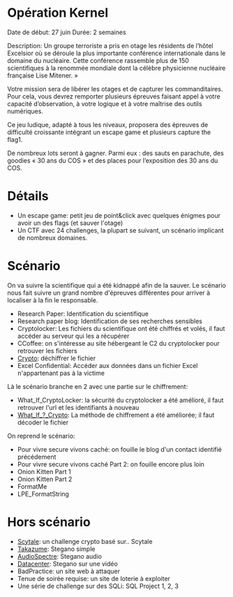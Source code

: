 # Opération Kernel

Date de début: 27 juin
Durée: 2 semaines


Description:
Un groupe terroriste a pris en otage les résidents de l’hôtel Excelsior où se déroule la plus importante conférence internationale dans le domaine du nucléaire. Cette conférence rassemble plus de 150 scientifiques à la renommée mondiale dont la célèbre physicienne nucléaire française Lise Mitener. »

Votre mission sera de libérer les otages et de capturer les commanditaires. Pour cela, vous devrez remporter plusieurs épreuves faisant appel à votre capacité d’observation, à votre logique et à votre maîtrise des outils numériques.

Ce jeu ludique, adapté à tous les niveaux, proposera des épreuves de difficulté croissante intégrant un escape game et plusieurs capture the flag1.

De nombreux lots seront à gagner. Parmi eux : des sauts en parachute, des goodies « 30 ans du COS » et des places pour l’exposition des 30 ans du COS.

# Détails
- Un escape game: petit jeu de point&click avec quelques énigmes pour avoir un des flags (et sauver l'otage)
- Un CTF avec 24 challenges, la plupart se suivant, un scénario implicant de nombreux domaines.

# Scénario
On va suivre la scientifique qui a été kidnappé afin de la sauver. Le scénario nous fait suivre un grand nombre d'épreuves différentes pour arriver à localiser à la fin le responsable.

- Research Paper: Identification du scientifique
- Research paper blog: Identification de ses recherches sensibles
- Cryptolocker: Les fichiers du scientifique ont été chiffrés et volés, il faut accéder au serveur qui les a récupérer
- CCoffee: on s'intéresse au site hébergeant le C2 du cryptolocker pour retrouver les fichiers
- [Crypto](Crypto/Crypto/ReadMe.md): déchiffrer le fichier 
- Excel Confidential: Accéder aux données dans un fichier Excel n'appartenant pas à la victime

Là le scénario branche en 2 avec une partie sur le chiffrement:
- What_If_CryptoLocker: la sécurité du cryptolocker a été amélioré, il faut retrouver l'url et les identifiants à nouveau
- [What_If_?_Crypto](Crypto/What_If__Crypto/ReadMe.md): La méthode de chiffrement a été améliorée; il faut décoder le fichier

On reprend le scénario:
- Pour vivre secure vivons caché: on fouille le blog d'un contact identifié précédement
- Pour vivre secure vivons caché Part 2: on fouille encore plus loin
- Onion Kitten Part 1
- Onion Kitten Part 2
- FormatMe
- LPE_FormatString

# Hors scénario
- [Scytale](Crypto/Scytale/ReadMe.md): un challenge crypto basé sur.. Scytale 
- [Takazume](Steganography/Takazume/ReadMe.md): Stegano simple
- [AudioSpectre](Steganography/AudioSpectre/ReadMe.md): Stegano audio
- [Datacenter](Steganography/Datacenter/ReadMe.md): Stegano sur une vidéo
- BadPractice: un site web à attaquer
- Tenue de soirée requise: un site de loterie à exploiter 
- Une série de challenge sur des SQLi: SQL Project 1, 2, 3